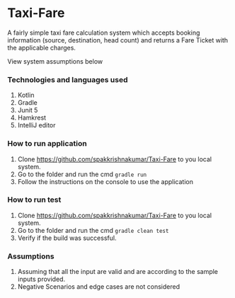 # Taxi-Fare
A fairly simple taxi fare calculation system which accepts booking information (source, destination, head count)
and returns a Fare Ticket with the applicable charges.

View system assumptions below

### Technologies and languages used
1. Kotlin
2. Gradle
3. Junit 5
4. Hamkrest
5. IntelliJ editor

### How to run application
1. Clone https://github.com/spakkrishnakumar/Taxi-Fare to you local system.
2. Go to the folder and run the cmd `gradle run`
3. Follow the instructions on the console to use the application

### How to run test
1. Clone https://github.com/spakkrishnakumar/Taxi-Fare to you local system.
2. Go to the folder and run the cmd `gradle clean test`
3. Verify if the build was successful.

### Assumptions
1. Assuming that all the input are valid and are according to the sample inputs provided.
2. Negative Scenarios and edge cases are not considered
